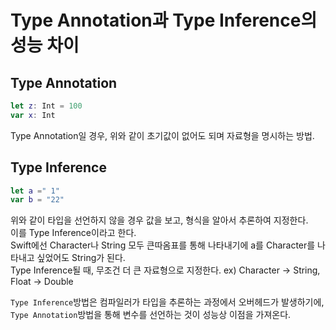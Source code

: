 # Type Annotation과 Type Inference의 성능 차이
  
## Type Annotation
```Swift
let z: Int = 100
var x: Int
```
Type Annotation일 경우, 위와 같이 초기값이 없어도 되며 자료형을 명시하는 방법.  
  
## Type Inference
```Swift
let a =" 1"
var b = "22"
```
위와 같이 타입을 선언하지 않을 경우 값을 보고, 형식을 알아서 추론하여 지정한다.  
이를 Type Inference이라고 한다.  
Swift에선 Character나 String 모두 큰따옴표를 통해 나타내기에 a를 Character를 나타내고 싶었어도 String가 된다.  
Type Inference될 때, 무조건 더 큰 자료형으로 지정한다.
ex) Character -> String, Float -> Double  

`Type Inference`방법은 컴파일러가 타입을 추론하는 과정에서 오버헤드가 발생하기에, `Type Annotation`방법을 통해 변수를 선언하는 것이 성능상 이점을 가져온다.
